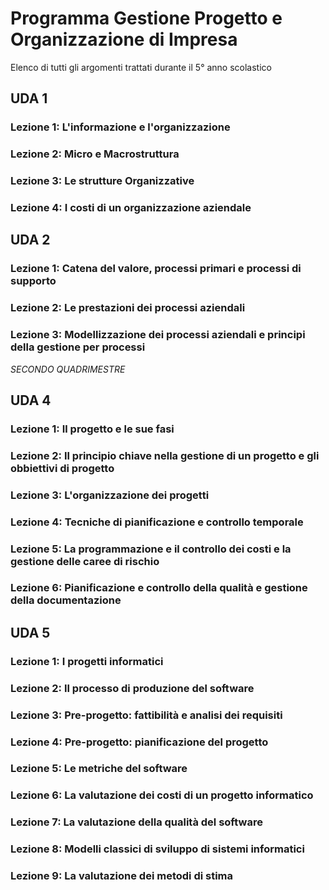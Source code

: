 # Programma Gestione Progetto e Organizzazione di Impresa

Elenco di tutti gli argomenti trattati durante il 5° anno scolastico 


## UDA 1

### Lezione 1: L'informazione e l'organizzazione

### Lezione 2: Micro e Macrostruttura

### Lezione 3: Le strutture Organizzative 

### Lezione 4: I costi di un organizzazione aziendale

## UDA 2

### Lezione 1: Catena del valore, processi primari e processi di supporto

### Lezione 2: Le prestazioni dei processi aziendali

### Lezione 3: Modellizzazione dei processi aziendali e principi della gestione per processi

*SECONDO QUADRIMESTRE*

## UDA 4

### Lezione 1: Il progetto e le sue fasi

### Lezione 2: Il principio chiave nella gestione di un progetto e gli obbiettivi di progetto

### Lezione 3: L'organizzazione dei progetti

### Lezione 4: Tecniche di pianificazione e controllo temporale

### Lezione 5: La programmazione e il controllo dei costi e la gestione delle caree di rischio

### Lezione 6: Pianificazione e controllo della qualità e gestione della documentazione

## UDA 5

### Lezione 1: I progetti informatici
### Lezione 2: Il processo di produzione del software	
### Lezione 3: Pre-progetto: fattibilità e analisi dei requisiti 
### Lezione 4: Pre-progetto: pianificazione del progetto
### Lezione 5: Le metriche del software 
### Lezione 6: La valutazione dei costi di un progetto informatico
### Lezione 7: La valutazione della qualità del software
### Lezione 8: Modelli classici di sviluppo di sistemi informatici 
### Lezione 9: La valutazione dei metodi di stima

<!--stackedit_data:
eyJoaXN0b3J5IjpbMjAwOTMzNzY4MywtMjA1NjY3OTgwLDU4Mj
k3MzcxNSw1MTMyODU1NjksLTExNTM2NTQ1OTAsMTc5NzY3ODQ0
NSwxNDM2NDY4Njg4LDQxNDc2ODQ4NCwtNjkyOTQ0NDYzLC0xOD
gxNTAzMzMxLC04NDMxMzM5NzYsMjExNTEyNzYwXX0=
-->